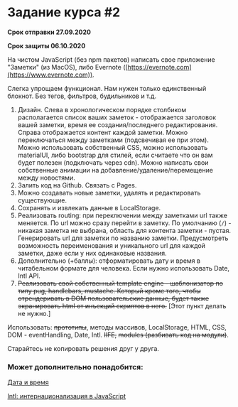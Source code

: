 # Задание курса #2
**Срок отправки 27.09.2020**

**Срок защиты 06.10.2020**

На чистом JavaScript (без npm пакетов) написать свое приложение "Заметки" (из MacOS), либо Evernote ([https://evernote.com](https://www.evernote.com)).

Cлегка упрощаем функционал. Нам нужен только единственный блокнот. Без тегов, фильтров, будильников и т.д.

1. Дизайн. Слева в хронологическом порядке столбиком располагается список ваших заметок - отображается заголовок вашей заметки, время ее создания/последнего редактирования. Справа отображается контент каждой заметки. Можно переключаться между заметками (подсвечивая ее при этом).
Можно использовать собственный CSS, можно использовать materialUI, либо bootstrap для стилей, если считаете что он вам будет полезен (подключать через cdn). Можно написать свои собственные анимации на добавление/удаление/перемещение между новостями.
2. Залить код на Github. Связать с Pages.
3. Можно создавать новые заметки, удалять и редактировать существующие.
4. Сохранять и извлекать данные в LocalStorage.
5. Реализовать routing: при переключении между заметками url также меняется. По url можно сразу перейти в заметку. По умолчанию (`/`) - никакая заметка не выбрана, область для контента заметки - пустая. Генерировать url для заметки по названию заметки. Предусмотреть возможность переименования и уникального url для каждой заметки, даже если у них одинаковые названия.
6. Дополнительно (+баллы): отформатировать дату и время в читабельном формате для человека. Если нужно использовать Date, Intl API.
7. ~~Реализовать свой собственный template engine - шаблонизатор по типу pug, handlebars, mustache. Который кроме того, чтобы отрендеривать в DOM пользовательские данные, будет также экранировать html от инъекций скриптов в него.~~ [Этот пункт делать не нужно.]

Использовать: ~~прототипы~~, методы массивов, LocalStorage, HTML, CSS, DOM - eventHandling, Date, Intl. ~~IIFE,~~ ~~modules (разбивать код на модули)~~.

Старайтесь не копировать решения друг у друга. 

### Может дополнительно понадобится:

[Дата и время](https://learn.javascript.ru/date)

[Intl: интернационализация в JavaScript](https://learn.javascript.ru/intl)
